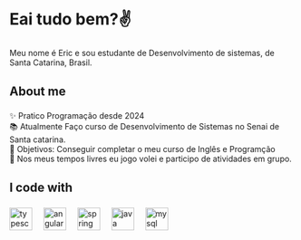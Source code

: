 <h1 align="left">Eai tudo bem?✌️</h1>

###

<p align="left">Meu nome é Eric e sou estudante de Desenvolvimento de sistemas, de Santa Catarina, Brasil.</p>

###

<h2 align="left">About me</h2>

###

<p align="left">✨ Pratico Programação desde 2024<br>📚 Atualmente Faço curso de Desenvolvimento de Sistemas no Senai de Santa catarina.<br>🎯 Objetivos: Conseguir completar o meu curso de Inglês e Programção <br>🎲 Nos meus tempos livres eu jogo volei e participo de atividades em grupo.</p>

###

<h2 align="left">I code with</h2>

###

<div align="left">
  <img src="https://cdn.jsdelivr.net/gh/devicons/devicon/icons/typescript/typescript-original.svg" height="40" alt="typescript logo"  />
  <img width="12" />
  <img src="https://cdn.jsdelivr.net/gh/devicons/devicon/icons/angularjs/angularjs-original.svg" height="40" alt="angularjs logo"  />
  <img width="12" />
  <img src="https://cdn.jsdelivr.net/gh/devicons/devicon/icons/spring/spring-original.svg" height="40" alt="spring logo"  />
  <img width="12" />
  <img src="https://cdn.jsdelivr.net/gh/devicons/devicon/icons/java/java-original.svg" height="40" alt="java logo"  />
  <img width="12" />
  <img src="https://cdn.jsdelivr.net/gh/devicons/devicon/icons/mysql/mysql-original.svg" height="40" alt="mysql logo"  />
</div>

###
